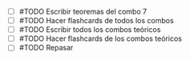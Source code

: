 - [ ] #TODO Escribir teoremas del combo 7
- [ ] #TODO Hacer flashcards de todos los combos
- [ ] #TODO Escribir todos los combos teóricos
- [ ] #TODO Hacer flashcards de los combos teóricos
- [ ] #TODO Repasar